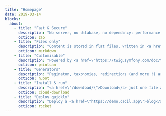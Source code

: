 ```yaml
---
title: "Homepage"
date: 2019-03-14
blocks:
  about:
    - title: "Fast & Secure"
      description: "No server, no database, no dependency: performance and security."
      octicon: zap
    - title: "Files only"
      description: "Content is stored in flat files, written in <a href=\"https://daringfireball.net/projects/markdown/\">Markdown</a> with <a href=\"/documentation/content/#front-matter\">YAML front matter</a>."
      octicon: markdown
    - title: "Customisable"
      description: "Powered by <a href=\"https://twig.symfony.com/doc/templates.html\">Twig</a>, a flexible template engine, with <a href=\"https://github.com/Cecilapp/theme-hyde\">theme</a> support."
      octicon: paintcan
    - title: "Generators"
      description: "Paginaton, taxonomies, redirections (and more !) are generated automatically."
      octicon: hubot
    - title: "Install & run"
      description: "<a href=\"/download/\">Download</a> just one file and run it!"
      octicon: cloud-download
    - title: "Deploy quickly"
      description: "Deploy a <a href=\"https://demo.cecil.app\">blog</a> in 2min! (<a href=\"https://templates.netlify.com/template/cecil-starter-blog-with-netlify-cms/\">template</a>)<br><a href=\"https://app.netlify.com/start/deploy?repository=https://github.com/Cecilapp/starter-blog\"><img src=\"https://www.netlify.com/img/deploy/button.svg\" title=\"Deploy to Netlify\" alt=\"Netlify deploy button\"></a>"
      octicon: rocket
---
```

